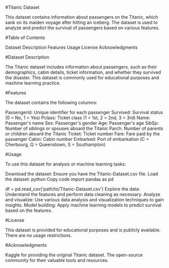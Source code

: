 #Titanic Dataset

This dataset contains information about passengers on the Titanic, which sank on its maiden voyage after hitting an iceberg. The dataset is used to analyze and predict the survival of passengers based on various features.

#Table of Contents

Dataset Description
Features
Usage
License
Acknowledgments

#Dataset Description

The Titanic dataset includes information about passengers, such as their demographics, cabin details, ticket information, and whether they survived the disaster. This dataset is commonly used for educational purposes and machine learning practice.

#Features

The dataset contains the following columns:

PassengerId: Unique identifier for each passenger
Survived: Survival status (0 = No, 1 = Yes)
Pclass: Ticket class (1 = 1st, 2 = 2nd, 3 = 3rd)
Name: Passenger's name
Sex: Passenger's gender
Age: Passenger's age
SibSp: Number of siblings or spouses aboard the Titanic
Parch: Number of parents or children aboard the Titanic
Ticket: Ticket number
Fare: Fare paid by the passenger
Cabin: Cabin number
Embarked: Port of embarkation (C = Cherbourg, Q = Queenstown, S = Southampton)

#Usage

To use this dataset for analysis or machine learning tasks:

Download the dataset: Ensure you have the Titanic-Dataset.csv file.
Load the dataset:
python
Copy code
import pandas as pd

df = pd.read_csv('path/to/Titanic-Dataset.csv')
Explore the data: Understand the features and perform data cleaning as necessary.
Analyze and visualize: Use various data analysis and visualization techniques to gain insights.
Model building: Apply machine learning models to predict survival based on the features.

#License

This dataset is provided for educational purposes and is publicly available. There are no usage restrictions.

#Acknowledgments

Kaggle for providing the original Titanic dataset.
The open-source community for their valuable tools and resources.
